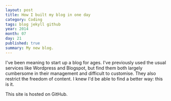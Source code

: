 ```yaml
---
layout: post
title: How I built my blog in one day
category: Coding
tags: blog jekyll github
year: 2014
month: 07
day: 21
published: true
summary: My new blog.
---
```

<p class="lead">
I've been meaning to start up a blog for ages. I've previously used the usual services like Wordpress and Blogspot, but find them both largely cumbersome in their management and difficult to customise. They also restrict the freedom of content. I knew I'd be able to find a better way: this is it.
</p>

This site is hosted on GitHub.